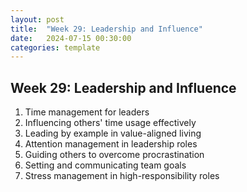 ```yaml
---
layout: post
title:  "Week 29: Leadership and Influence"
date:   2024-07-15 00:30:00
categories: template
---
```


## Week 29: Leadership and Influence
1. Time management for leaders
2. Influencing others' time usage effectively
3. Leading by example in value-aligned living
4. Attention management in leadership roles
5. Guiding others to overcome procrastination
6. Setting and communicating team goals
7. Stress management in high-responsibility roles

